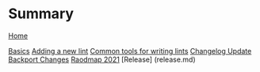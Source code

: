# Summary

[Home](README.md)
<!-- [Basics](../../doc/basics.md)
[Adding a new lint](../../doc/adding_lints.md)
[Common tools for writing lints](../../doc/common_tools_writing_lints.md)
[Changelog Update](../../doc/changelog_update.md)
[Backport Changes](../../doc/backport.md)
[Raodmap 2021](../../doc/roadmap-2021.md)
[Release] (../../doc/release.md) -->

[Basics](basics.md)
[Adding a new lint](adding_lints.md)
[Common tools for writing lints](common_tools_writing_lints.md)
[Changelog Update](changelog_update.md)
[Backport Changes](backport.md)
[Raodmap 2021](roadmap-2021.md)
[Release] (release.md)
